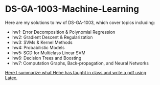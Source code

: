 # DS-GA-1003-Machine-Learning

Here are my solutions to hw of DS-GA-1003, which cover topics including:
- hw1: Error Decomposition & Polynomial Regression
- hw2: Gradient Descent & Regularization
- hw3: SVMs & Kernel Methods
- hw4: Probabilistic Models
- hw5: SGD for Multiclass Linear SVM
- hw6: Decision Trees and Boosting
- hw7: Computation Graphs, Back-propagation, and Neural Networks

[Here I summarize what Hehe has taught in class and write a pdf using Latex.](https://drive.google.com/file/d/1n-jDoQasFTYpJrbr2d3iB4Yl1NRRk_3W/view?usp=sharing)
